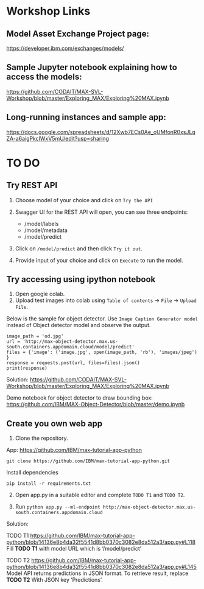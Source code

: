 # Workshop Links

## Model Asset Exchange Project page: 

https://developer.ibm.com/exchanges/models/

## Sample Jupyter notebook explaining how to access the models: 

https://github.com/CODAIT/MAX-SVL-Workshop/blob/master/Exploring_MAX/Exploring%20MAX.ipynb

## Long-running instances and sample app: 

https://docs.google.com/spreadsheets/d/12Xwb7ECs0Ae_oUMfonR0xsJLqZA-a6aigPkclWxV5mU/edit?usp=sharing

# TO DO

## Try REST API

1. Choose model of your choice and click on `Try the API`
2. Swagger UI for the REST API will open, you can see three endpoints:
    
    * /model/labels
    * /model/metadata
    * /model/predict
    
3. Click on `/model/predict` and then click `Try it out`. 
4. Provide input of your choice and click on `Execute` to run the model.

## Try accessing using ipython notebook

1. Open google colab. 
2. Upload test images into colab using `Table of contents` -> `File` -> `Upload File`.

Below is the sample for object detector. Use `Image Caption Generator model` instead of Object detector model and observe the output.

```
image_path = 'od.jpg'
url = 'http://max-object-detector.max.us-south.containers.appdomain.cloud/model/predict'
files = {'image': ('image.jpg', open(image_path, 'rb'), 'images/jpeg') }
response = requests.post(url, files=files).json()
print(response)
```


Solution: https://github.com/CODAIT/MAX-SVL-Workshop/blob/master/Exploring_MAX/Exploring%20MAX.ipynb

Demo notebook for object detector to draw bounding box: https://github.com/IBM/MAX-Object-Detector/blob/master/demo.ipynb


## Create you own web app

1. Clone the repository.

App: https://github.com/IBM/max-tutorial-app-python

```
git clone https://github.com/IBM/max-tutorial-app-python.git
```

Install dependencies
```
pip install -r requirements.txt
```

2. Open app.py in a suitable editor and complete `TODO T1` and `TODO T2`.

3. Run `python app.py --ml-endpoint http://max-object-detector.max.us-south.containers.appdomain.cloud`

Solution:

TODO T1
https://github.com/IBM/max-tutorial-app-python/blob/14136e8b4da32f5541d8bb0370c3082e8da512a3/app.py#L118
Fill **TODO T1** with model URL which is ‘/model/predict’

TODO T2
https://github.com/IBM/max-tutorial-app-python/blob/14136e8b4da32f5541d8bb0370c3082e8da512a3/app.py#L145
Model API returns predictions in JSON format. To retrieve result, replace **TODO T2** With JSON key ‘Predictions’. 


